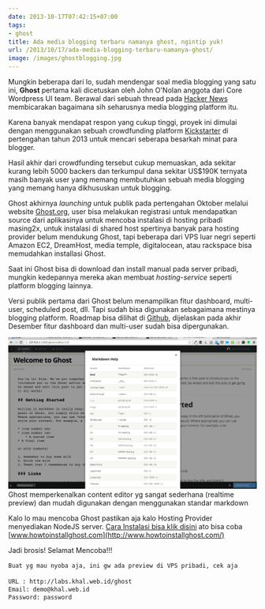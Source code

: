 ```yaml
---
date: 2013-10-17T07:42:15+07:00
tags:
- ghost
title: Ada media blogging terbaru namanya ghost, ngintip yuk!
url: /2013/10/17/ada-media-blogging-terbaru-namanya-ghost/
image: /images/ghostblogging.jpg
---
```


Mungkin beberapa dari lo, sudah mendengar soal media blogging yang satu ini, __Ghost__ pertama kali dicetuskan oleh John O'Nolan anggota dari Core Wordpress UI team. Berawal dari sebuah thread pada [Hacker News](http://news.ycombinator.com/item?id=4743245 "Rethinking Wordpress") membicarakan bagaimana sih seharusnya media blogging platform itu. 

Karena banyak mendapat respon yang cukup tinggi, proyek ini dimulai dengan menggunakan sebuah crowdfunding platform [Kickstarter](http://www.kickstarter.com/projects/johnonolan/ghost-just-a-blogging-platform "Ghost Kickstarter") di pertengahan tahun 2013 untuk mencari seberapa besarkah minat para blogger.

Hasil akhir dari crowdfunding tersebut cukup memuaskan, ada sekitar kurang lebih 5000 backers dan terkumpul dana sekitar US$190K ternyata masih banyak user yang memang membutuhkan sebuah media blogging yang memang hanya dikhususkan untuk blogging.

Ghost akhirnya _launching_ untuk publik pada pertengahan Oktober melalui website [Ghost.org](https://ghost.org), user bisa melakukan registrasi untuk mendapatkan source dari aplikasinya untuk mencoba instalasi di hosting pribadi masing2x, untuk instalasi di shared host spertinya banyak para hosting provider belum mendukung Ghost, tapi beberapa dari VPS luar negri seperti Amazon EC2, DreamHost, media temple, digitalocean, atau rackspace bisa memudahkan installasi Ghost.

Saat ini Ghost bisa di download dan install manual pada server pribadi, mungkin kedepannya mereka akan membuat _hosting-service_ seperti platform blogging lainnya.

Versi publik pertama dari Ghost belum menampilkan fitur dashboard, multi-user, scheduled post, dll. Tapi sudah bisa digunakan sebagaimana mestinya blogging platform. Roadmap bisa dilihat di [Github](https://github.com/TryGhost/Ghost/wiki/), dijelaskan pada akhir Desember fitur dashboard dan multi-user sudah bisa dipergunakan.

![WelcomeToGhost](/images/WelcomeToGhost.png) Ghost memperkenalkan content editor yg sangat sederhana (realtime preview) dan mudah digunakan dengan menggunakan standar markdown

Kalo lo mau mencoba Ghost pastikan aja kalo Hosting Provider menyediakan NodeJS server. [Cara Instalasi bisa klik disini](http://docs.ghost.org/installation/deploy/) ato bisa coba [www.howtoinstallghost.com](http://www.howtoinstallghost.com/)

Jadi brosis! Selamat Mencoba!!!

```
Buat yg mau nyoba aja, ini gw ada preview di VPS pribadi, cek aja

URL : http://labs.khal.web.id/ghost
Email: demo@khal.web.id
Password: password
```